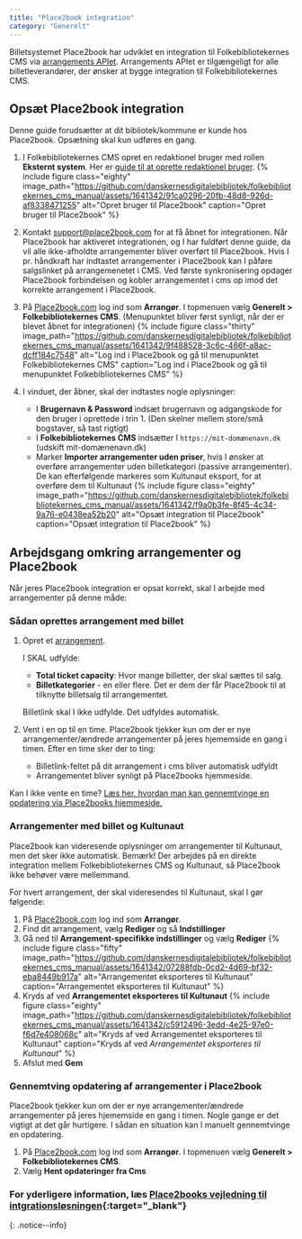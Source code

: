 ```yaml
---
title: "Place2book integration"  
category: "Generelt"
---
```


Billetsystemet Place2book har udviklet en integration til Folkebibliotekernes CMS via [arrangements APIet](https://www.folkebibliotekernescms.dk/main/bliv-klar-til-folkebibliotekernes-cms/9integrationer/#arrangements-api-til-brug-for-eksterne-systemer). Arrangements APIet er tilgængeligt for alle billetleverandører, der ønsker at bygge integration til Folkebibliotekernes CMS.



## Opsæt Place2book integration
Denne guide forudsætter at dit bibliotek/kommune er kunde hos Place2book. 
Opsætning skal kun udføres en gang.

1. I Folkebibliotekernes CMS opret en redaktionel bruger med rollen **Eksternt system**. Her er [guide til at oprette redaktionel bruger](https://www.folkebibliotekernescms.dk/main/konfiguration/personer/#opret-ny-redaktionel-bruger).
   {% include figure class="eighty" image_path="https://github.com/danskernesdigitalebibliotek/folkebibliotekernes_cms_manual/assets/1641342/91ca0296-20fb-48d8-926d-af8338471255" alt="Opret bruger til Place2book" caption="Opret bruger til Place2book" %} 

2. Kontakt [support@place2book.com](mailto:support@place2book.com) for at få åbnet for integrationen. Når Place2book har aktiveret integrationen, og I har fuldført denne guide, da vil alle ikke-afholdte arrangementer bliver overført til Place2book. Hvis I pr. håndkraft har indtastet arrangementer i Place2book kan I påføre salgslinket på arrangemenetet i CMS. Ved første synkronisering opdager Place2book forbindelsen og kobler arrangementet i cms op imod det korrekte arrangement i Place2book.
   
3. På [Place2book.com](https://www.place2book.com/) log ind som **Arrangør**. I topmenuen vælg **Generelt > Folkebibliotekernes CMS**. (Menupunktet bliver først synligt, når der er blevet åbnet for integrationen)
   {% include figure class="thirty" image_path="https://github.com/danskernesdigitalebibliotek/folkebibliotekernes_cms_manual/assets/1641342/9f488528-3c6c-466f-a8ac-dcff184c7548" alt="Log ind i Place2book og gå til menupunktet Folkebibliotekernes CMS" caption="Log ind i Place2book og gå til menupunktet Folkebibliotekernes CMS" %}
 
5. I vinduet, der åbner, skal der indtastes nogle oplysninger:   
   - I **Brugernavn & Password** indsæt brugernavn og adgangskode for den bruger i oprettede i trin 1. (Den skelner mellem store/små bogstaver, så tast rigtigt)
   - I **Folkebibliotekernes CMS** indsætter I `https://mit-domænenavn.dk` (udskift mit-domænenavn.dk)
   - Marker **Importer arrangementer uden priser**, hvis I ønsker at overføre arrangementer uden billetkategori (passive arrangementer). De kan efterfølgende markeres som Kultunaut eksport, for at overføre dem til Kultunaut 
   {% include figure class="eighty" image_path="https://github.com/danskernesdigitalebibliotek/folkebibliotekernes_cms_manual/assets/1641342/f9a0b3fe-8f45-4c34-9a76-e0438ea52b20" alt="Opsæt integration til Place2book" caption="Opsæt integration til Place2book" %}

## Arbejdsgang omkring arrangementer og Place2book
Når jeres Place2book integration er opsat korrekt, skal I arbejde med arrangementer på denne måde:

### Sådan oprettes arrangement med billet
1. Opret et [arrangement](https://www.folkebibliotekernescms.dk/main/indhold/arrangement/).
   
   I SKAL udfylde:
   - **Total ticket capacity**: Hvor mange billetter, der skal sættes til salg.
   - **Billetkategorier** - en eller flere. Det er dem der får Place2book til at tilknytte billetsalg til arrangementet.
     
   Billetlink skal I ikke udfylde. Det udfyldes automatisk.
     
2. Vent i en op til en time. Place2book tjekker kun om der er nye arrangementer/ændrede arrangementer på jeres hjememside en gang i timen.
   Efter en time sker der to ting:
   - Billetlink-feltet på dit arrangement i cms bliver automatisk udfyldt
   - Arrangementet bliver synligt på Place2books hjemmeside.
   
Kan I ikke vente en time? [Læs her, hvordan man kan gennemtvinge en opdatering via Place2books hjemmeside.](https://www.folkebibliotekernescms.dk/main/indhold/place2book/#gennemtving-opdatering-af-arrangementer-i-place2book)

### Arrangementer med billet og Kultunaut
Place2book kan videresende oplysninger om arrangementer til Kultunaut, men det sker ikke automatisk.
Bemærk! Der arbejdes på en direkte integration mellem Folkebibliotekernes CMS og Kultunaut, så Place2book ikke behøver være mellemmand.

For hvert arrangement, der skal videresendes til Kultunaut, skal I gør følgende:

1. På [Place2book.com](https://www.place2book.com/) log ind som **Arrangør**.
2. Find dit arrangement, vælg **Rediger** og så **Indstillinger**
3. Gå ned til **Arrangement-specifikke indstillinger** og vælg **Rediger**
   {% include figure class="fifty" image_path="https://github.com/danskernesdigitalebibliotek/folkebibliotekernes_cms_manual/assets/1641342/07288fdb-0cd2-4d69-bf32-eba8449b917a" alt="Arrangementet eksporteres til Kultunaut" caption="Arrangementet eksporteres til Kultunaut" %}
5. Kryds af ved **Arrangementet eksporteres til Kultunaut**
   {% include figure class="eighty" image_path="https://github.com/danskernesdigitalebibliotek/folkebibliotekernes_cms_manual/assets/1641342/c5912496-3edd-4e25-97e0-f6d7e408068c" alt="Kryds af ved Arrangementet eksporteres til Kultunaut" caption="Kryds af ved *Arrangementet eksporteres til Kultunaut*" %}
7. Afslut med **Gem**

### Gennemtving opdatering af arrangementer i Place2book
Place2book tjekker kun om der er nye arrangementer/ændrede arrangementer på jeres hjememside en gang i timen. Nogle gange er det vigtigt at det går hurtigere. I sådan en situation kan I manuelt gennemtvinge en opdatering.

1. På [Place2book.com](https://www.place2book.com/) log ind som **Arrangør**. I topmenuen vælg **Generelt > Folkebibliotekernes CMS**. 
2. Vælg **Hent opdateringer fra Cms**

### For yderligere information, læs [Place2books vejledning til intgrationsløsningen](https://support.place2book.com/support/solutions/articles/80001143841-kom-i-gang){:target="_blank"}
{: .notice--info}

